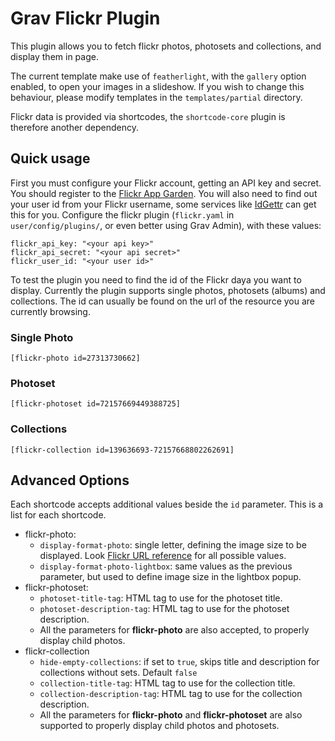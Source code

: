 Grav Flickr Plugin
==================

This plugin allows you to fetch flickr photos, photosets and collections, and display them in page.

The current template make use of `featherlight`, with the `gallery` option enabled, to open your images in a slideshow.
If you wish to change this behaviour, please modify templates in the `templates/partial` directory.

Flickr data is provided via shortcodes, the `shortcode-core` plugin is therefore another dependency.

Quick usage
-----------

First you must configure your Flickr account, getting an API key and secret.
You should register to the [Flickr App Garden](https://www.flickr.com/services).
You will also need to find out your user id from your Flickr username, some services like [IdGettr](http://idgettr.com/) can get this for you.
Configure the flickr plugin (`flickr.yaml` in `user/config/plugins/`, or even better using Grav Admin),  with these values:

    flickr_api_key: "<your api key>"
    flickr_api_secret: "<your api secret>"
    flickr_user_id: "<your user id>"

To test the plugin you need to find the id of the Flickr daya you want to display.
Currently the plugin supports single photos, photosets (albums) and collections.
The id can usually be found on the url of the resource you are currently browsing.

### Single Photo

    [flickr-photo id=27313730662]

### Photoset

    [flickr-photoset id=72157669449388725]

### Collections

    [flickr-collection id=139636693-72157668802262691]
    

Advanced Options
----------------

Each shortcode accepts additional values beside the `id` parameter.
This is a list for each shortcode.

 * flickr-photo:
   * `display-format-photo`: single letter, defining the image size to be displayed. Look [Flickr URL reference](https://www.flickr.com/services/api/misc.urls.html) for all possible values.
   * `display-format-photo-lightbox`: same values as the previous parameter, but used to define image size in the lightbox popup.
 * flickr-photoset:
   * `photoset-title-tag`: HTML tag to use for the photoset title.
   * `photoset-description-tag`: HTML tag to use for the photoset description.
   * All the parameters for **flickr-photo** are also accepted, to properly display child photos.
 * flickr-collection
   * `hide-empty-collections`: if set to `true`, skips title and description for collections without sets. Default `false`
   * `collection-title-tag`: HTML tag to use for the collection title.
   * `collection-description-tag`: HTML tag to use for the collection description.
   * All the parameters for **flickr-photo** and **flickr-photoset** are also supported to properly display child photos and photosets.
   
